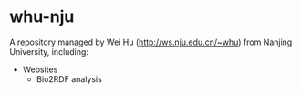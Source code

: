 # whu-nju
A repository managed by Wei Hu (http://ws.nju.edu.cn/~whu) from Nanjing University, including:
+ Websites
  - Bio2RDF analysis
